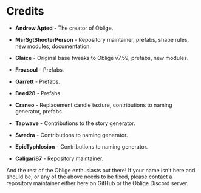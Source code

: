 # Credits

* **Andrew Apted** - The creator of Oblige.

* **MsrSgtShooterPerson** - Repository maintainer, prefabs, shape rules, new modules, documentation.
* **Glaice** - Original base tweaks to Oblige v7.59, prefabs, new modules.
* **Frozsoul** - Prefabs.
* **Garrett** - Prefabs.
* **Beed28** - Prefabs.
* **Craneo** - Replacement candle texture, contributions to naming generator, prefabs
* **Tapwave** - Contributions to the story generator.
* **Swedra** - Contributions to naming generator.
* **EpicTyphlosion** - Contributions to naming generator.
* **Caligari87** - Repository maintainer.

And the rest of the Oblige enthusiasts out there! If your name isn't here and should be, or any of the above needs to be fixed, please contact a repository maintainer either here on GitHub or the Oblige Discord server.
